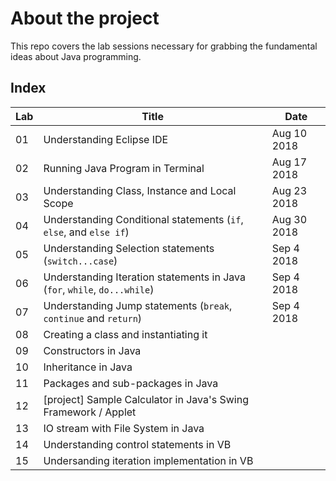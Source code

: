 # About the project

This repo covers the lab sessions necessary for grabbing the fundamental ideas about Java programming.

## Index

| Lab | Title | Date |
| --- | --- | --- |
| 01 | Understanding Eclipse IDE | Aug 10 2018 |
| 02 | Running Java Program in Terminal | Aug 17 2018 |
| 03 | Understanding Class, Instance and Local Scope| Aug 23 2018 |
| 04 | Understanding Conditional statements (`if`, `else`, and `else if`) | Aug 30 2018 |
| 05 | Understanding Selection statements (`switch...case`)| Sep 4 2018|
| 06 | Understanding Iteration statements in Java (`for`, `while`, `do...while`) | Sep 4 2018|
| 07 | Understanding Jump statements (`break`, `continue` and `return`) | Sep 4 2018 |
| 08 | Creating a class and instantiating it | |
| 09 | Constructors in Java | |
| 10 | Inheritance in Java | |
| 11 | Packages and sub-packages in Java | |
| 12 | [project] Sample Calculator in Java's Swing Framework / Applet | |
| 13 | IO stream with File System in Java | |
| 14 | Understanding control statements in VB | |
| 15 | Undersanding iteration implementation in VB | | 
